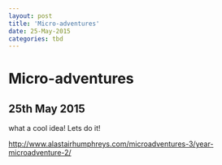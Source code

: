 ```yaml
---
layout: post
title: 'Micro-adventures'
date: 25-May-2015
categories: tbd
---
```


# Micro-adventures

## 25th May 2015

what a cool idea! Lets do it!

 

http://www.alastairhumphreys.com/microadventures-3/year-microadventure-2/
